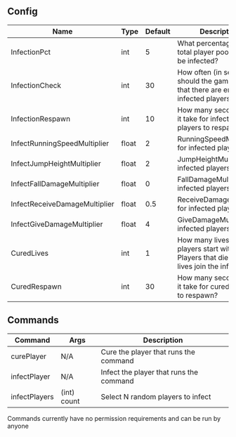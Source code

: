 ## Config

| Name                          | Type  | Default | Description                                                                                     |
|-------------------------------|-------|---------|-------------------------------------------------------------------------------------------------|
| InfectionPct                  | int   | 5       | What percentage of the total player pool should be infected?                                    |
| InfectionCheck                | int   | 30      | How often (in seconds) should the game check that there are enough infected players?            |
| InfectionRespawn              | int   | 10      | How many seconds does it take for infected players to respawn?                                  |
| InfectRunningSpeedMultiplier  | float | 2       | RunningSpeedMultiplier for infected players                                                     |
| InfectJumpHeightMultiplier    | float | 2       | JumpHeightMultiplier for infected players                                                       |
| InfectFallDamageMultiplier    | float | 0       | FallDamageMultiplier for infected players                                                       |
| InfectReceiveDamageMultiplier | float | 0.5     | ReceiveDamageMultiplier for infected players                                                    |
| InfectGiveDamageMultiplier    | float | 4       | GiveDamageMultiplier for infected players                                                       |
| CuredLives                    | int   | 1       | How many lives to cured players start with? Players that die with zero lives join the infected. |
| CuredRespawn                  | int   | 30      | How many seconds does it take for cured players to respawn?                                     |

## Commands

| Command       | Args        | Description                             |
|---------------|-------------|-----------------------------------------|
| curePlayer    | N/A         | Cure the player that runs the command   |
| infectPlayer  | N/A         | Infect the player that runs the command |
| infectPlayers | (int) count | Select N random players to infect       |

Commands currently have no permission requirements and can be run by anyone
